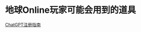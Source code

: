 # 地球Online玩家可能会用到的道具
[ChatGPT注册指南](https://github.com/CleverLong1/Toolkit/blob/main/di-qiu-online-wan-jia-ke-neng-hui-yong-dao-de-dao-ju/chatgpt-zhu-ce-zhi-nan.md)

